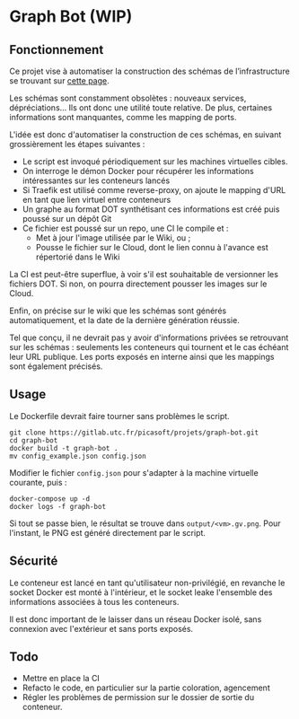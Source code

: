 # Graph Bot (WIP)

## Fonctionnement

Ce projet vise à automatiser la construction des schémas de l’infrastructure se trouvant sur [cette page](https://wiki.picasoft.net/doku.php?id=infrastructure:architecture_globale).

Les schémas sont constamment obsolètes : nouveaux services, dépréciations... Ils ont donc une utilité toute relative. De plus, certaines informations sont manquantes, comme les mapping de ports.

L'idée est donc d'automatiser la construction de ces schémas, en suivant grossièrement les étapes suivantes :

* Le script est invoqué périodiquement sur les machines virtuelles cibles.
* On interroge le démon Docker pour récupérer les informations intéressantes sur les conteneurs lancés
* Si Traefik est utilisé comme reverse-proxy, on ajoute le mapping d'URL en tant que lien virtuel entre conteneurs
* Un graphe au format DOT synthétisant ces informations est créé puis poussé sur un dépôt Git
* Ce fichier est poussé sur un repo, une CI le compile et :
	* Met à jour l'image utilisée par le Wiki, ou ;
	* Pousse le fichier sur le Cloud, dont le lien connu à l'avance est répertorié dans le Wiki

La CI est peut-être superflue, à voir s'il est souhaitable de versionner les fichiers DOT. Si non, on pourra directement pousser les images sur le Cloud.

Enfin, on précise sur le wiki que les schémas sont générés automatiquement, et la date de la dernière génération réussie.

Tel que conçu, il ne devrait pas y avoir d'informations privées se retrouvant sur les schémas : seulements les conteneurs qui tournent et le cas échéant leur URL publique. Les ports exposés en interne ainsi que les mappings sont également précisés.

## Usage

Le Dockerfile devrait faire tourner sans problèmes le script.

```
git clone https://gitlab.utc.fr/picasoft/projets/graph-bot.git
cd graph-bot
docker build -t graph-bot .
mv config_example.json config.json
```

Modifier le fichier `config.json` pour s'adapter à la machine virtuelle courante, puis :

```
docker-compose up -d
docker logs -f graph-bot
```

Si tout se passe bien, le résultat se trouve dans `output/<vm>.gv.png`. Pour l'instant, le PNG est généré directement par le script.

## Sécurité

Le conteneur est lancé en tant qu'utilisateur non-privilégié, en revanche le socket Docker est monté à l'intérieur, et le socket leake l'ensemble des informations associées à tous les conteneurs.

Il est donc important de le laisser dans un réseau Docker isolé, sans connexion avec l'extérieur et sans ports exposés.

## Todo

* Mettre en place la CI
* Refacto le code, en particulier sur la partie coloration, agencement
* Régler les problèmes de permission sur le dossier de sortie du conteneur.
